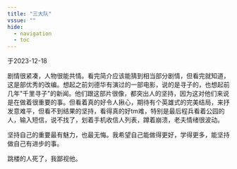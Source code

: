 ```yaml
---
title: "三大队"
vssue: ""
hide:
  - navigation
  - toc
---
```


于2023-12-18

剧情很紧凑，人物很能共情。看完简介应该能猜到相当部分剧情，但看完就知道，这是部优秀的改编。想起之前刘德华有演过的一部电影，说的是寻子的，也想起前几年"千里寻子"的新闻。他们跟这部片很像，都突出人的坚持，因为这对他们来说是在做着很重要的事。但看着真的好令人揪心，期待有个英雄式的完美结局，来抒发意难平，但看不到结果的坚持，看得真的好tm难，特别是最后程兵看着公园的人，输入短信，说不找了，划着手机收信人列表，蹲着崩溃，老夫情绪很波动。

坚持自己的重要最有魅力，也最无悔。我希望自己能做得更好，学得更多，能坚持做自己有进步的事。

跳楼的人死了，我鄙视他。
